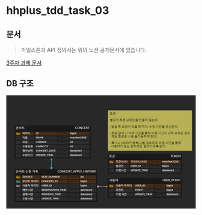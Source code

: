 # hhplus_tdd_task_03

## 문서

> 마일스톤과 API 정의서는 위의 노션 공개문서에 있습니다.

[3주차 과제 문서](https://shrub-feels-63d.notion.site/3-da1aa885a46842fe87fecbcae7dc72e5?pvs=4)

## DB 구조

![ERD](./docu/erd.png)

